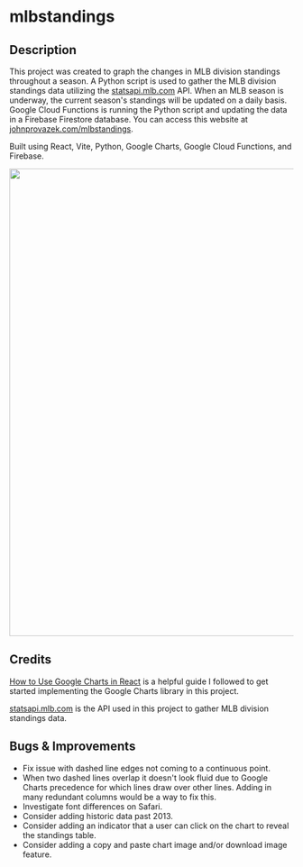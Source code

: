 # mlbstandings

## Description

This project was created to graph the changes in MLB division standings throughout a season.
A Python script is used to gather the MLB division standings data utilizing the [statsapi.mlb.com](https://statsapi.mlb.com/docs/login) API.
When an MLB season is underway, the current season's standings will be updated on a daily basis.
Google Cloud Functions is running the Python script and updating the data in a Firebase Firestore database.
You can access this website at [johnprovazek.com/mlbstandings](https://www.johnprovazek.com/mlbstandings/).

Built using React, Vite, Python, Google Charts, Google Cloud Functions, and Firebase.

<div align="center">
  <picture>
    <img src="https://repository-images.githubusercontent.com/483421754/1a02c8c4-9da0-4668-bd1c-2abd326bab86" width="830px">
  </picture>
</div>

## Credits

[How to Use Google Charts in React](https://blog.shahednasser.com/how-to-use-google-charts-in-react/) is a helpful guide I followed to get started implementing the Google Charts library in this project.

[statsapi.mlb.com](https://statsapi.mlb.com/docs/login) is the API used in this project to gather MLB division standings data.

## Bugs & Improvements

- Fix issue with dashed line edges not coming to a continuous point.
- When two dashed lines overlap it doesn't look fluid due to Google Charts precedence for which lines draw over other lines. Adding in many redundant columns would be a way to fix this.
- Investigate font differences on Safari.
- Consider adding historic data past 2013.
- Consider adding an indicator that a user can click on the chart to reveal the standings table.
- Consider adding a copy and paste chart image and/or download image feature.
